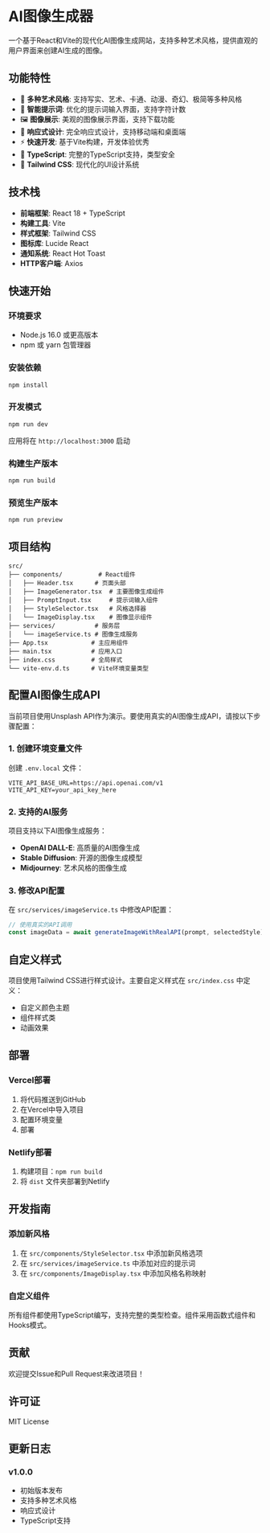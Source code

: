 # AI图像生成器

一个基于React和Vite的现代化AI图像生成网站，支持多种艺术风格，提供直观的用户界面来创建AI生成的图像。

## 功能特性

- 🎨 **多种艺术风格**: 支持写实、艺术、卡通、动漫、奇幻、极简等多种风格
- 📝 **智能提示词**: 优化的提示词输入界面，支持字符计数
- 🖼️ **图像展示**: 美观的图像展示界面，支持下载功能
- 📱 **响应式设计**: 完全响应式设计，支持移动端和桌面端
- ⚡ **快速开发**: 基于Vite构建，开发体验优秀
- 🎯 **TypeScript**: 完整的TypeScript支持，类型安全
- 🎨 **Tailwind CSS**: 现代化的UI设计系统

## 技术栈

- **前端框架**: React 18 + TypeScript
- **构建工具**: Vite
- **样式框架**: Tailwind CSS
- **图标库**: Lucide React
- **通知系统**: React Hot Toast
- **HTTP客户端**: Axios

## 快速开始

### 环境要求

- Node.js 16.0 或更高版本
- npm 或 yarn 包管理器

### 安装依赖

```bash
npm install
```

### 开发模式

```bash
npm run dev
```

应用将在 `http://localhost:3000` 启动

### 构建生产版本

```bash
npm run build
```

### 预览生产版本

```bash
npm run preview
```

## 项目结构

```
src/
├── components/          # React组件
│   ├── Header.tsx      # 页面头部
│   ├── ImageGenerator.tsx  # 主要图像生成组件
│   ├── PromptInput.tsx     # 提示词输入组件
│   ├── StyleSelector.tsx   # 风格选择器
│   └── ImageDisplay.tsx    # 图像显示组件
├── services/           # 服务层
│   └── imageService.ts # 图像生成服务
├── App.tsx            # 主应用组件
├── main.tsx           # 应用入口
├── index.css          # 全局样式
└── vite-env.d.ts      # Vite环境变量类型
```

## 配置AI图像生成API

当前项目使用Unsplash API作为演示。要使用真实的AI图像生成API，请按以下步骤配置：

### 1. 创建环境变量文件

创建 `.env.local` 文件：

```env
VITE_API_BASE_URL=https://api.openai.com/v1
VITE_API_KEY=your_api_key_here
```

### 2. 支持的AI服务

项目支持以下AI图像生成服务：

- **OpenAI DALL-E**: 高质量的AI图像生成
- **Stable Diffusion**: 开源的图像生成模型
- **Midjourney**: 艺术风格的图像生成

### 3. 修改API配置

在 `src/services/imageService.ts` 中修改API配置：

```typescript
// 使用真实的API调用
const imageData = await generateImageWithRealAPI(prompt, selectedStyle)
```

## 自定义样式

项目使用Tailwind CSS进行样式设计。主要自定义样式在 `src/index.css` 中定义：

- 自定义颜色主题
- 组件样式类
- 动画效果

## 部署

### Vercel部署

1. 将代码推送到GitHub
2. 在Vercel中导入项目
3. 配置环境变量
4. 部署

### Netlify部署

1. 构建项目：`npm run build`
2. 将 `dist` 文件夹部署到Netlify

## 开发指南

### 添加新风格

1. 在 `src/components/StyleSelector.tsx` 中添加新风格选项
2. 在 `src/services/imageService.ts` 中添加对应的提示词
3. 在 `src/components/ImageDisplay.tsx` 中添加风格名称映射

### 自定义组件

所有组件都使用TypeScript编写，支持完整的类型检查。组件采用函数式组件和Hooks模式。

## 贡献

欢迎提交Issue和Pull Request来改进项目！

## 许可证

MIT License

## 更新日志

### v1.0.0
- 初始版本发布
- 支持多种艺术风格
- 响应式设计
- TypeScript支持 